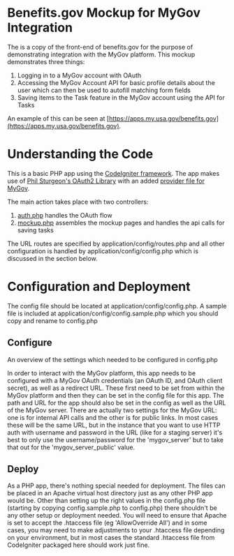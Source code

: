 Benefits.gov Mockup for MyGov Integration
=========================================

The is a copy of the front-end of benefits.gov for the purpose of demonstrating integration with the MyGov platform. This mockup demonstrates three things:

1. Logging in to a MyGov account with OAuth
2. Accessing the MyGov Account API for basic profile details about the user which can then be used to autofill matching form fields
3. Saving items to the Task feature in the MyGov account using the API for Tasks

An example of this can be seen at [https://apps.my.usa.gov/benefits.gov](https://apps.my.usa.gov/benefits.gov).

Understanding the Code
======================
This is a basic PHP app using the [CodeIgniter framework](http://www.codeigniter.com/). The app makes use of [Phil Sturgeon's OAuth2 Library](https://github.com/philsturgeon/codeigniter-oauth2)  with an added [provider file for MyGov](https://github.com/GSA-OCSIT/benefits-mockup/blob/master/application/libraries/Provider/Mygov.php). 

The main action takes place with two controllers: 

1. [auth.php](https://github.com/GSA-OCSIT/benefits-mockup/blob/master/application/controllers/auth.php) handles the OAuth flow 
2. [mockup.php](https://github.com/GSA-OCSIT/benefits-mockup/blob/master/application/controllers/mockup.php) assembles the mockup pages and handles the api calls for saving tasks

The URL routes are specified by application/config/routes.php and all other configuration is handled by application/config/config.php which is discussed in the section below. 

Configuration and Deployment
============================

The config file should be located at application/config/config.php. A sample file is included at application/config/config.sample.php which you should copy and rename to config.php

Configure
---------

An overview of the settings which needed to be configured in config.php

In order to interact with the MyGov platform, this app needs to be configured with a MyGov OAuth credentials (an OAuth ID, and OAuth client secret), as well as a redirect URL. These first need to be set from within the MyGov platform and then they can be set in the config file for this app. The path and URL for the app should also be set in the config as well as the URL of the MyGov server. There are actually two settings for the MyGov URL: one is for internal API calls and the other is for public links. In most cases these will be the same URL, but in the instance that you want to use HTTP auth with username and password in the URL (like for a staging server) it's best to only use the username/password for the 'mygov_server' but to take that out for the 'mygov_server_public' value. 

Deploy
---------
As a PHP app, there's nothing special needed for deployment. The files can be placed in an Apache virtual host directory just as any other PHP app would be. Other than setting up the right values in the config.php file (starting by copying config.sample.php to config.php) there shouldn't be any other setup or deployment needed. You will need to ensure that Apache is set to accept the .htaccess file (eg 'AllowOverride All') and in some cases, you may need to make adjustments to your .htaccess file depending on your environment, but in most cases the standard .htaccess file from CodeIgniter packaged here should work just fine. 


